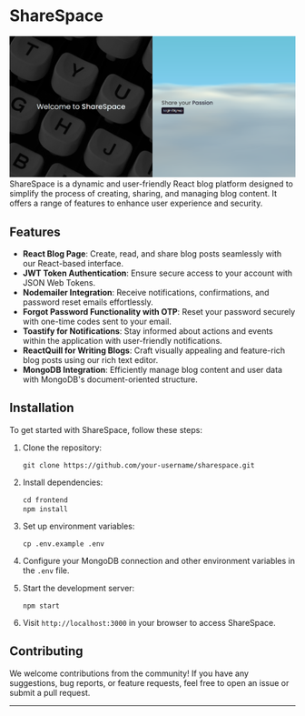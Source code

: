# ShareSpace
![alt text](image.png)
ShareSpace is a dynamic and user-friendly React blog platform designed to simplify the process of creating, sharing, and managing blog content. It offers a range of features to enhance user experience and security.

## Features

- **React Blog Page**: Create, read, and share blog posts seamlessly with our React-based interface.
- **JWT Token Authentication**: Ensure secure access to your account with JSON Web Tokens.
- **Nodemailer Integration**: Receive notifications, confirmations, and password reset emails effortlessly.
- **Forgot Password Functionality with OTP**: Reset your password securely with one-time codes sent to your email.
- **Toastify for Notifications**: Stay informed about actions and events within the application with user-friendly notifications.
- **ReactQuill for Writing Blogs**: Craft visually appealing and feature-rich blog posts using our rich text editor.
- **MongoDB Integration**: Efficiently manage blog content and user data with MongoDB's document-oriented structure.

## Installation

To get started with ShareSpace, follow these steps:

1. Clone the repository:
   ```
   git clone https://github.com/your-username/sharespace.git
   ```

2. Install dependencies:
   ```
   cd frontend
   npm install
   ```

3. Set up environment variables:
   ```
   cp .env.example .env
   ```

4. Configure your MongoDB connection and other environment variables in the `.env` file.

5. Start the development server:
   ```
   npm start
   ```

6. Visit `http://localhost:3000` in your browser to access ShareSpace.

## Contributing

We welcome contributions from the community! If you have any suggestions, bug reports, or feature requests, feel free to open an issue or submit a pull request.

---